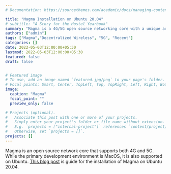 ```yaml
---
# Documentation: https://sourcethemes.com/academic/docs/managing-content/

title: "Magma Installation on Ubuntu 20.04"
# subtitle: "A Story for the Hostel Yearbook"
summary: "Magma is a 4G/5G open source networking core with a unique architecture that isolates RAT functions to the edge. This is an installation guide."
authors: ["admin"]
tags: ["Magma","Decentralized Wireless", "5G", "Recent"]
categories: []
date: 2022-05-03T12:00:00+05:30
lastmod: 2022-05-03T12:00:00+05:30
featured: false
draft: false


# Featured image
# To use, add an image named `featured.jpg/png` to your page's folder.
# Focal points: Smart, Center, TopLeft, Top, TopRight, Left, Right, BottomLeft, Bottom, BottomRight.
image:
  caption: "Magma"
  focal_point: ""
  preview_only: false

# Projects (optional).
#   Associate this post with one or more of your projects.
#   Simply enter your project's folder or file name without extension.
#   E.g. `projects = ["internal-project"]` references `content/project/deep-learning/index.md`.
#   Otherwise, set `projects = []`.
projects: []
---
```


Magma is an open source network core that supports both 4G and 5G. While the primary
development environment is MacOS, it is also supported on Ubuntu. [This blog post](https://magmacore.org/blog/magma-installation-on-ubuntu-20-04/) is guide for the
installation of Magma on Ubuntu 20.04.

	